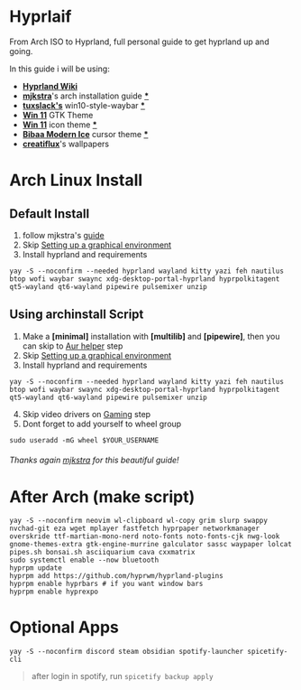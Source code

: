 # Hyprlaif
From Arch ISO to Hyprland, full personal guide to get hyprland up and going.

In this guide i will be using:  
- [**Hyprland Wiki**](https://wiki.hypr.land/)
- [**mjkstra**](https://github.com/mjkstra)'s arch installation guide [**\***](https://github.com/login/oauth/authorize?client_id=7e0a3cd836d3e544dbd9&redirect_uri=https%3A%2F%2Fgist.github.com%2Fauth%2Fgithub%2Fcallback%3Freturn_to%3Dhttps%253A%252F%252Fgist.github.com%252Fmjkstra%252F96ce7a5689d753e7a6bdd92cdc169bae&response_type=code&state=82c02c7f7de6377f5ca6525534b6c1f05a317cecf7f637d85ed19eb62c84c38b)
- [**tuxslack's**](https://github.com/tuxslack) win10-style-waybar [**\***](https://github.com/tuxslack/win10-style-waybar/tree/main?tab=readme-ov-file#MIT-1-ov-file)
- [**Win 11**](https://www.gnome-look.org/p/2278411) GTK Theme
- [**Win 11**](https://www.gnome-look.org/p/1546069) icon theme [**\***](https://github.com/yeyushengfan258/Win11-icon-theme)
- [**Bibaa Modern Ice**](https://www.gnome-look.org/p/1197198) cursor theme [**\***](https://github.com/ful1e5/Bibata_Cursor)
- [**creatiflux**](https://creatiflux.artstation.com/)'s wallpapers

# Arch Linux Install
## Default Install
1. follow mjkstra's [guide](https://gist.github.com/mjkstra/96ce7a5689d753e7a6bdd92cdc169bae)
2. Skip [Setting up a graphical environment](https://gist.github.com/mjkstra/96ce7a5689d753e7a6bdd92cdc169bae#setting-up-a-graphical-environment)
3. Install hyprland and requirements
```
yay -S --noconfirm --needed hyprland wayland kitty yazi feh nautilus btop wofi waybar swaync xdg-desktop-portal-hyprland hyprpolkitagent qt5-wayland qt6-wayland pipewire pulsemixer unzip
```

## Using archinstall Script
1. Make a **[minimal]** installation with **[multilib]** and **[pipewire]**, then you can skip to [Aur helper](https://gist.github.com/mjkstra/96ce7a5689d753e7a6bdd92cdc169bae#aur-helper-and-additional-packages-installation) step
2. Skip [Setting up a graphical environment](https://gist.github.com/mjkstra/96ce7a5689d753e7a6bdd92cdc169bae#setting-up-a-graphical-environment)
3. Install hyprland and requirements
```
yay -S --noconfirm --needed hyprland wayland kitty yazi feh nautilus btop wofi waybar swaync xdg-desktop-portal-hyprland hyprpolkitagent qt5-wayland qt6-wayland pipewire pulsemixer unzip
```
4. Skip video drivers on [Gaming](https://gist.github.com/mjkstra/96ce7a5689d753e7a6bdd92cdc169bae#gaming) step
5. Dont forget to add yourself to wheel group
```
sudo useradd -mG wheel $YOUR_USERNAME
```  
###### Thanks again [mjkstra](https://github.com/mjkstra) for this beautiful guide!

# After Arch (make script)
```
yay -S --noconfirm neovim wl-clipboard wl-copy grim slurp swappy nvchad-git eza wget mplayer fastfetch hyprpaper networkmanager overskride ttf-martian-mono-nerd noto-fonts noto-fonts-cjk nwg-look gnome-themes-extra gtk-engine-murrine galculator sassc waypaper lolcat pipes.sh bonsai.sh asciiquarium cava cxxmatrix
sudo systemctl enable --now bluetooth
hyprpm update
hyprpm add https://github.com/hyprwm/hyprland-plugins
hyprpm enable hyprbars # if you want window bars
hyprpm enable hyprexpo
```  

# Optional Apps
```
yay -S --noconfirm discord steam obsidian spotify-launcher spicetify-cli
```
> after login in spotify, run `spicetify backup apply`
